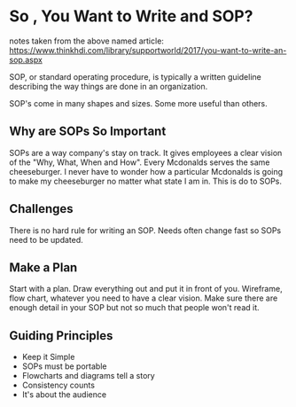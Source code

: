 # So , You Want to Write and SOP?

notes taken from the above named article: <https://www.thinkhdi.com/library/supportworld/2017/you-want-to-write-an-sop.aspx>

SOP, or standard operating procedure, is typically a written guideline describing the way things are done in an organization.

SOP's come in many shapes and sizes.  Some more useful than others. 

## Why are SOPs So Important

SOPs are a way company's stay on track.  It gives employees a clear vision of the "Why, What, When and How".  Every Mcdonalds serves the same cheeseburger.  I never have to wonder how a particular Mcdonalds is going to make my cheeseburger no matter what state I am in.  This is do to SOPs.

## Challenges

There is no hard rule for writing an SOP.  Needs often change fast so SOPs need to be updated.

## Make a Plan

Start with a plan. Draw everything out and put it in front of you.  Wireframe, flow chart, whatever you need to have a clear vision. Make sure there are enough detail in your SOP but not so much that people won't read it.  

## Guiding Principles

- Keep it Simple
- SOPs must be portable
- Flowcharts and diagrams tell a story
- Consistency counts
- It's about the audience
